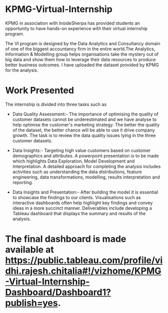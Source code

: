 # KPMG-Virtual-Internship
 KPMG in association with InsideSherpa has provided students an opportunity to have hands-on experience with their virtual internship program.
 
 The VI program is designed by the Data Analytics and Consultancy domain of one of the biggest accountancy firm in the entire world.The Analytics, Information & Modelling group helps organisations take the mystery out of big data and show them how to leverage their data resources to produce better business outcomes. I have uploaded the dataset provided by KPMG for the analysis.
 
 # Work Presented
 The internship is divided into three tasks such as
 
 - Data Quality Assessment:-
            The importance of optimising the quality of customer datasets cannot be underestimated and we have analyse to help optimise the customer's marketing strategy. The better the quality of the dataset, the better chance will be able to use it drive company growth. The task is to review the data quality issues lying in the three customer datasets.
          
- Data Insights:-
            Targeting high value customers based on customer demographics and attributes. A powerpoint presentation is to be made which highlights Data Exploration, Model Development and Interpretation. A detailed approach for completing the analysis includes activities such as understanding the data distributions, feature engineering, data transformations, modelling, results interpretation and reporting.
            
- Data Insights and Presentation:-
             After building the model it is essential to showcase the findings to our clients. Visualisations such as interactive dashboards often help highlight key findings and convey ideas in a more succinct manner. Deliverables include developing a Tableau dashboard that displays the summary and results of the analysis.
            
# The final dashboard is made available at https://public.tableau.com/profile/vidhi.rajesh.chitalia#!/vizhome/KPMG-Virtual-Internship-Dashboard/Dashboard1?publish=yes. 
